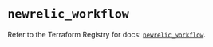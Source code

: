 # `newrelic_workflow`

Refer to the Terraform Registry for docs: [`newrelic_workflow`](https://registry.terraform.io/providers/newrelic/newrelic/3.54.0/docs/resources/workflow).
